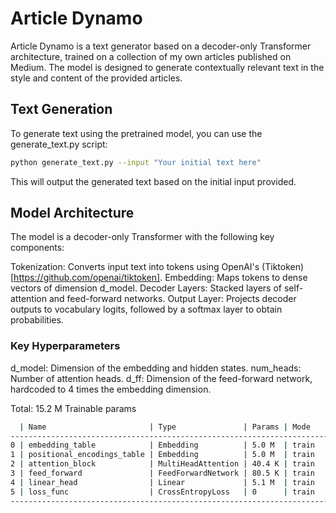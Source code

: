 # Article Dynamo

Article Dynamo is a text generator based on a decoder-only Transformer architecture, trained on a collection of my own articles published on Medium. The model is designed to generate contextually relevant text in the style and content of the provided articles.


## Text Generation

To generate text using the pretrained model, you can use the generate_text.py script:

```bash
python generate_text.py --input "Your initial text here"
```

This will output the generated text based on the initial input provided.

## Model Architecture

The model is a decoder-only Transformer with the following key components:

Tokenization: Converts input text into tokens using OpenAI's (Tiktoken)[https://github.com/openai/tiktoken].
Embedding: Maps tokens to dense vectors of dimension d_model.
Decoder Layers: Stacked layers of self-attention and feed-forward networks.
Output Layer: Projects decoder outputs to vocabulary logits, followed by a softmax layer to obtain probabilities.

### Key Hyperparameters
d_model: Dimension of the embedding and hidden states.
num_heads: Number of attention heads.
d_ff: Dimension of the feed-forward network, hardcoded to 4 times the embedding dimension.

Total: 15.2 M Trainable params


```bash
  | Name                       | Type               | Params | Mode 
--------------------------------------------------------------------------
0 | embedding_table            | Embedding          | 5.0 M  | train
1 | positional_encodings_table | Embedding          | 5.0 M  | train
2 | attention_block            | MultiHeadAttention | 40.4 K | train
3 | feed_forward               | FeedForwardNetwork | 80.5 K | train
4 | linear_head                | Linear             | 5.1 M  | train
5 | loss_func                  | CrossEntropyLoss   | 0      | train
--------------------------------------------------------------------------

```